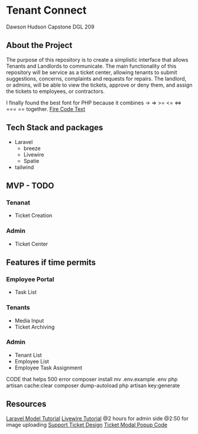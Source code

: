 # Tenant Connect
Dawson Hudson
Capstone DGL 209

## About the Project
The purpose of this repository is to create a simplistic interface that allows Tenants and Landlords to communicate.
The main functionality of this repository will be service as a ticket center, allowing tenants to submit suggestions, concerns, complaints and requests for repairs.
The landlord, or admins, will be able to view the tickets, approve or deny them, and assign the tickets to employees, or contractors.

I finally found the best font for PHP because it combines -> => >= <= <=> === == together.
[Fire Code Text](https://github.com/tonsky/FiraCode)

## Tech Stack and packages
- Laravel
  - breeze
  - Livewire
  - Spatie
- tailwind

## MVP - TODO
### Tenanat
- Ticket Creation

### Admin
- Ticket Center

## Features if time permits
### Employee Portal
- Task List

### Tenants
- Media Input
- Ticket Archiving

### Admin
- Tenant List
- Employee List
- Employee Task Assignment

CODE that helps 500 error
composer install 
mv .env.example .env 
php artisan cache:clear 
composer dump-autoload 
php artisan key:generate

## Resources
[Laravel Model Tutorial](https://www.youtube.com/watch?v=as5GRQMBLEw)
[Livewire Tutorial](https://www.youtube.com/watch?v=2tOgn2HydKE)
@2 hours for admin side
@2:50 for image uploading
[Support Ticket Design](https://dribbble.com/shots/3578209-Card-design-for-Support-Tickets-NanoSupport)
[Ticket Modal Popup Code](https://tailwindcomponents.com/component/alpine-modal)
